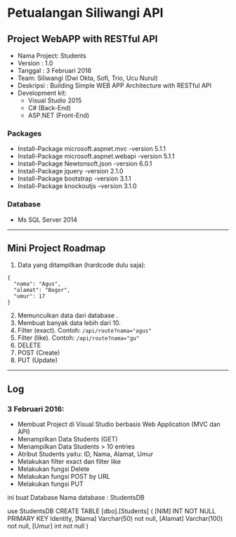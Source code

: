 # Petualangan Siliwangi API

## Project WebAPP with RESTful API

* Nama Project: Students
* Version : 1.0
* Tanggal	: 3 Februari 2016
* Team: Siliwangi (Dwi Okta, Sofi, Trio, Ucu Nurul)
* Deskripsi	: Building Simple WEB APP Architecture with RESTful API
* Development kit:
  - Visual Studio 2015
  - C# (Back-End)
  - ASP.NET (Front-End)

### Packages

* Install-Package microsoft.aspnet.mvc -version 5.1.1
* Install-Package microsoft.aspnet.webapi -version 5.1.1
* Install-Package Newtonsoft.json -version 6.0.1
* Install-Package jquery -version 2.1.0
* Install-Package bootstrap -version 3.1.1
* Install-Package knockoutjs –version 3.1.0

### Database

* Ms SQL Server 2014

*  *  *  *  *  *  *  *  *  *  *  *  *  *  *  *  *  *  *  *

## Mini Project Roadmap

1. Data yang ditampilkan (hardcode dulu saja):

```
{
  "nama": "Agus",
  "alamat": "Bogor",
  "umur": 17
}
```

2. Memunculkan data dari database .
3. Membuat banyak data lebih dari 10.
4. Filter (exact). Contoh: `/api/route?nama="agus"`
5. Filter (like). Contoh: `/api/route?nama="gu"`
6. DELETE
7. POST (Create)
8. PUT (Update)

*  *  *  *  *  *  *  *  *  *  *  *  *  *  *  *  *  *  *  *

## Log

### 3 Februari 2016:

- Membuat Project di Visual Studio berbasis Web Application (MVC dan API)
- Menampilkan Data Students (GET)
- Menampilkan Data Students > 10 entries
- Atribut Students yaitu: ID, Nama, Alamat, Umur
- Melakukan filter exact dan filter like
- Melakukan fungsi Delete
- Melakukan fungsi POST by URL
- Melakukan fungsi PUT

ini buat Database
Nama database : StudentsDB

use StudentsDB
CREATE TABLE [dbo].[Students]
(
	[NIM] INT NOT NULL PRIMARY KEY Identity,
	[Nama] Varchar(50) not null,
	[Alamat] Varchar(100) not null,
	[Umur] int not null
)
